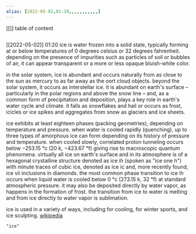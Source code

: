 ```yaml
---
alias: [2022-05-02,01:20,,,,,,,,,,,]
---
```

[[]]
table of content
```toc
```

[[2022-05-02]] 01:20
ice is water frozen into a solid state, typically forming at or below temperatures of 0 degrees celsius or 32 degrees fahrenheit. depending on the presence of impurities such as particles of soil or bubbles of air, it can appear transparent or a more or less opaque bluish-white color.

in the solar system, ice is abundant and occurs naturally from as close to the sun as mercury to as far away as the oort cloud objects. beyond the solar system, it occurs as interstellar ice. it is abundant on earth's surface – particularly in the polar regions and above the snow line – and, as a common form of precipitation and deposition, plays a key role in earth's water cycle and climate. it falls as snowflakes and hail or occurs as frost, icicles or ice spikes and aggregates from snow as glaciers and ice sheets.

ice exhibits at least eighteen phases (packing geometries), depending on temperature and pressure. when water is cooled rapidly (quenching), up to three types of amorphous ice can form depending on its history of pressure and temperature. when cooled slowly, correlated proton tunneling occurs below −253.15 °c (20 k, −423.67 °f) giving rise to macroscopic quantum phenomena. virtually all ice on earth's surface and in its atmosphere is of a hexagonal crystalline structure denoted as ice ih (spoken as "ice one h") with minute traces of cubic ice, denoted as ice ic and, more recently found, ice vii inclusions in diamonds. the most common phase transition to ice ih occurs when liquid water is cooled below 0 °c (273.15 k, 32 °f) at standard atmospheric pressure. it may also be deposited directly by water vapor, as happens in the formation of frost. the transition from ice to water is melting and from ice directly to water vapor is sublimation.

ice is used in a variety of ways, including for cooling, for winter sports, and ice sculpting.
[wikipedia](https://en.wikipedia.org/wiki/ice)
```query
"ice"
```